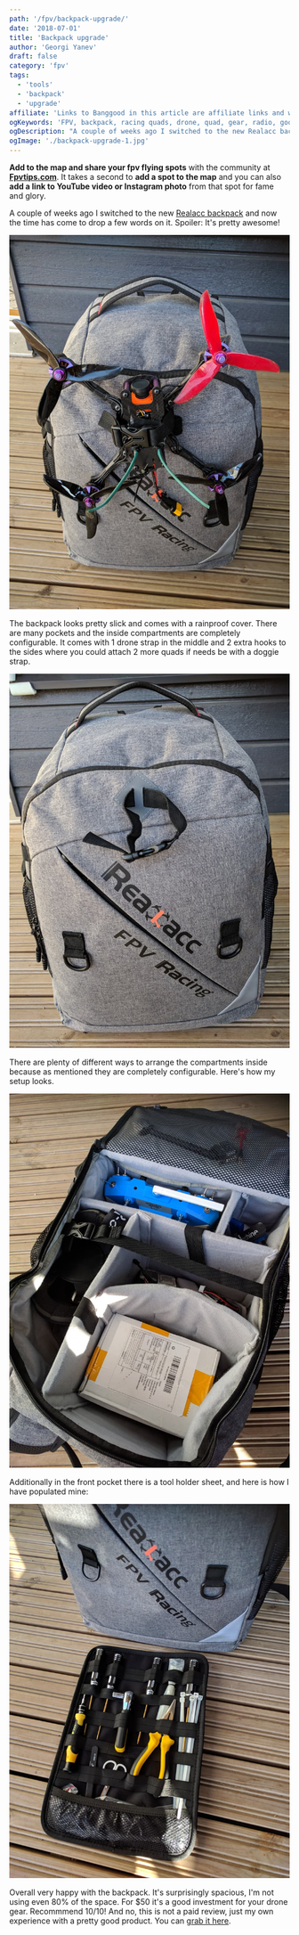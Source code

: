 ```yaml
---
path: '/fpv/backpack-upgrade/'
date: '2018-07-01'
title: 'Backpack upgrade'
author: 'Georgi Yanev'
draft: false
category: 'fpv'
tags:
  - 'tools'
  - 'backpack'
  - 'upgrade'
affiliate: 'Links to Banggood in this article are affiliate links and would support the blog if used to make a purchase.'
ogKeywords: 'FPV, backpack, racing quads, drone, quad, gear, radio, googles backpack'
ogDescription: "A couple of weeks ago I switched to the new Realacc backpack and now the time has come to drop a few words on it. Spoiler: It's pretty awesome!"
ogImage: './backpack-upgrade-1.jpg'
---
```


<div class="article-update-notification">
  <strong>Add to the map and share your fpv flying spots</strong> with the community at
  <strong><a href="https://www.fpvtips.com/fpv-map">Fpvtips.com</a></strong>. It takes a second to <strong>add a spot to the map</strong> and you can also <strong>add a link to YouTube video or Instagram photo</strong> from that spot for fame and glory.
</div>

A couple of weeks ago I switched to the new [Realacc backpack][1] and now the time has come to drop a few words on it.
Spoiler: It's pretty awesome!

![Realacc backpack with a drone attached to it](backpack-upgrade-1.jpg)

The backpack looks pretty slick and comes with a rainproof cover. There are many pockets and the inside compartments are completely configurable. It comes with 1 drone strap in the middle and 2 extra hooks to the sides where you could attach 2 more quads if needs be with a doggie strap.

![3 drone hooks/straps on the quad backpack](backpack-upgrade-2.jpg)

There are plenty of different ways to arrange the compartments inside because as mentioned they are completely configurable. Here's how my setup looks.

![Realacc inside compartment setup](backpack-upgrade-3.jpg)

Additionally in the front pocket there is a tool holder sheet, and here is how I have populated mine:

![Realacc tool holder sheet](backpack-upgrade-4.jpg)

Overall very happy with the backpack. It's surprisingly spacious, I'm not using even 80% of the space. For \$50 it's a good investment for your drone gear. Recommmend 10/10! And no, this is not a paid review, just my own experience with a pretty good product. You can [grab it here][1].

[0]: Linkslist
[1]: https://bit.ly/realacc-backpack
